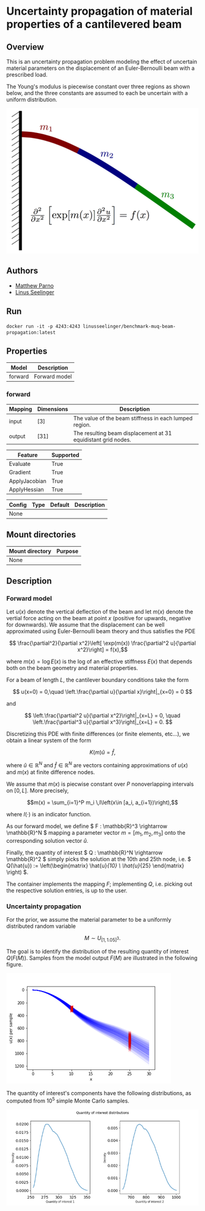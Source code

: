 # Uncertainty propagation of material properties of a cantilevered beam

## Overview
This is an uncertainty propagation problem modeling the effect of uncertain material parameters on the displacement of an Euler-Bernoulli beam with a prescribed load.

The Young's modulus is piecewise constant over three regions as shown below, and the three constants are assumed to each be uncertain with a uniform distribution.

![Cantilevered-beam](https://raw.githubusercontent.com/UM-Bridge/benchmarks/main/benchmarks/muq-beam/BeamDrawing.png "Drawing of cantilevered beam")

## Authors
- [Matthew Parno](mailto:matthew.d.parno@dartmouth.edu)
- [Linus Seelinger](mailto:linus.seelinger@iwr.uni-heidelberg.de)

## Run
```
docker run -it -p 4243:4243 linusseelinger/benchmark-muq-beam-propagation:latest
```

## Properties

Model | Description
---|---
forward | Forward model

### forward
Mapping | Dimensions | Description
---|---|---
input | [3] | The value of the beam stiffness in each lumped region.
output | [31] | The resulting beam displacement at 31 equidistant grid nodes.

Feature | Supported
---|---
Evaluate | True
Gradient | True
ApplyJacobian | True
ApplyHessian | True

Config | Type | Default | Description
---|---|---|---
None | | |

## Mount directories
Mount directory | Purpose
---|---
None |

## Description

### Forward model

Let $u(x)$ denote the vertical deflection of the beam and let $m(x)$ denote the vertial force acting on the beam at point $x$ (positive for upwards, negative for downwards).  We assume that the displacement can be well approximated using Euler-Bernoulli beam theory and thus satisfies the PDE

$$ \frac{\partial^2}{\partial x^2}\left[ \exp(m(x)) \frac{\partial^2 u}{\partial x^2}\right] = f(x),$$

where $m(x) = \log E(x)$ is the log of an effective stiffness $E(x)$ that depends both on the beam geometry and material properties.

For a beam of length $L$, the cantilever boundary conditions take the form

$$ u(x=0) = 0,\quad \left.\frac{\partial u}{\partial x}\right|_{x=0} = 0 $$

and

$$ \left.\frac{\partial^2 u}{\partial x^2}\right|_{x=L} = 0, \quad  \left.\frac{\partial^3 u}{\partial x^3}\right|_{x=L} = 0. $$

Discretizing this PDE with finite differences (or finite elements, etc...), we obtain a linear system of the form

$$ K(m)\hat{u} = \hat{f},$$

where $\hat{u}\in\mathbb{R}^N$ and $\hat{f}\in\mathbb{R}^N$ are vectors containing approximations of $u(x)$ and $m(x)$ at finite difference nodes.


We assume that $m(x)$ is piecwise constant over $P$ nonoverlapping intervals on $[0,L]$.  More precisely,

$$m(x) = \sum_{i=1}^P m_i \,I\left(x\in [a_i, a_{i+1})\right),$$

where $I(\cdot)$ is an indicator function.

As our forward model, we define $ F : \mathbb{R}^3 \rightarrow \mathbb{R}^N $ mapping a parameter vector $m = [m_1, m_2, m_3]$ onto the corresponding solution vector $\hat{u}$.

Finally, the quantity of interest $ Q : \mathbb{R}^N \rightarrow \mathbb{R}^2 $ simply picks the solution at the 10th and 25th node, i.e. $ Q(\hat{u}) := \left(\begin{matrix} \hat{u}_{10} \\ \hat{u}_{25} \end{matrix} \right) $.

The container implements the mapping $F$; implementing $Q$, i.e. picking out the respective solution entries, is up to the user.

### Uncertainty propagation

For the prior, we assume the material parameter to be a uniformly distributed random variable

$$ M \sim U_{[1, 1.05]^3}. $$

The goal is to identify the distribution of the resulting quantity of interest $Q(F(M))$. Samples from the model output $F(M)$ are illustrated in the following figure.

![model-distribution](https://raw.githubusercontent.com/UM-Bridge/benchmarks/main/benchmarks/muq-beam-propagation/samples.png "Model output distribution")

The quantity of interest's components have the following distributions, as computed from $10^5$ simple Monte Carlo samples.

![qoi-distribution](https://raw.githubusercontent.com/UM-Bridge/benchmarks/main/benchmarks/muq-beam-propagation/qoi_dist.png "Quantity of interest distribution")